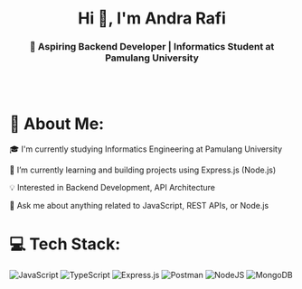 <h1 align="center">Hi 👋, I'm Andra Rafi</h1> <h3 align="center">🚀 Aspiring Backend Developer | Informatics Student at Pamulang University</h3><br></br>


# 💫 About Me:
🎓 I'm currently studying Informatics Engineering at Pamulang University

🌱 I’m currently learning and building projects using Express.js (Node.js)

💡 Interested in Backend Development, API Architecture

💬 Ask me about anything related to JavaScript, REST APIs, or Node.js


# 💻 Tech Stack:
![JavaScript](https://img.shields.io/badge/javascript-%23323330.svg?style=for-the-badge&logo=javascript&logoColor=%23F7DF1E) ![TypeScript](https://img.shields.io/badge/typescript-%23007ACC.svg?style=for-the-badge&logo=typescript&logoColor=white) ![Express.js](https://img.shields.io/badge/express.js-%23404d59.svg?style=for-the-badge&logo=express&logoColor=%2361DAFB) ![Postman](https://img.shields.io/badge/Postman-FF6C37?style=for-the-badge&logo=postman&logoColor=white) ![NodeJS](https://img.shields.io/badge/node.js-6DA55F?style=for-the-badge&logo=node.js&logoColor=white) ![MongoDB](https://img.shields.io/badge/MongoDB-%234ea94b.svg?style=for-the-badge&logo=mongodb&logoColor=white)

